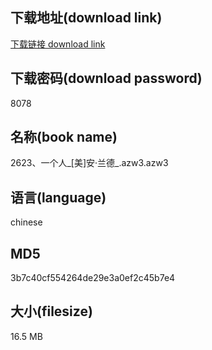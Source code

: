 ## 下载地址(download link)
[下载链接 download link](https://voluble-croquembouche-d321dc.netlify.app/?s=2623%E3%80%81%E4%B8%80%E4%B8%AA%E4%BA%BA_%5B%E7%BE%8E%5D%E5%AE%89%C2%B7%E5%85%B0%E5%BE%B7_.azw3)

## 下载密码(download password)
8078

## 名称(book name)
2623、一个人_[美]安·兰德_.azw3.azw3

## 语言(language)
chinese

## MD5
3b7c40cf554264de29e3a0ef2c45b7e4

## 大小(filesize)
16.5 MB
